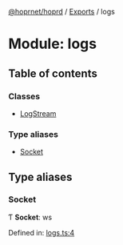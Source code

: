 [@hoprnet/hoprd](../README.md) / [Exports](../modules.md) / logs

# Module: logs

## Table of contents

### Classes

- [LogStream](../classes/logs.logstream.md)

### Type aliases

- [Socket](logs.md#socket)

## Type aliases

### Socket

Ƭ **Socket**: ws

Defined in: [logs.ts:4](https://github.com/hoprnet/hoprnet/blob/448a47a/packages/hoprd/src/logs.ts#L4)
